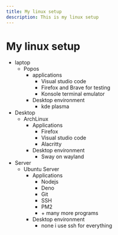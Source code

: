 ```yaml
---
title: My linux setup
description: This is my linux setup
---
```


# My linux setup

- laptop
  - Popos
    - applications
      - Visual studio code
      - Firefox and Brave for testing
      - Konsole terminal emulator
    - Desktop environment
      - kde plasma
- Desktop
  - ArchLinux
    - Applications
      - Firefox
      - Visual studio code
      - Alacritty
    - Desktop environment
      - Sway on wayland
- Server
  - Ubuntu Server
    - Applications
      - Nodejs
      - Deno
      - Git
      - SSH
      - PM2
      - \+ many more programs
    - Desktop environment
      - none i use ssh for everything
